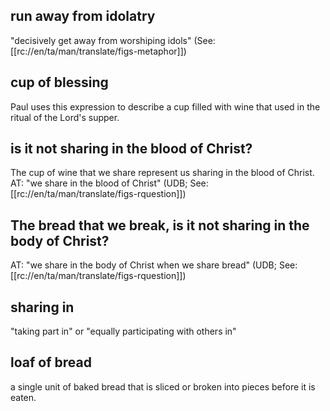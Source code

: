 ## run away from idolatry ##

"decisively get away from worshiping idols" (See: [[rc://en/ta/man/translate/figs-metaphor]])

## cup of blessing ##

Paul uses this expression to describe a cup filled with wine that used in the ritual of the Lord's supper.

## is it not sharing in the blood of Christ? ##

The cup of wine that  we share represent us sharing in the blood of Christ. AT: "we share in the blood of Christ" (UDB; See: [[rc://en/ta/man/translate/figs-rquestion]])

## The bread that we break, is it not sharing in the body of Christ?  ##

AT: "we share in the body of Christ when we share bread" (UDB; See: [[rc://en/ta/man/translate/figs-rquestion]])

## sharing in ##

"taking part in" or "equally participating with others in"

## loaf of bread ##

a single unit of baked bread that is sliced or broken into pieces before it is eaten.